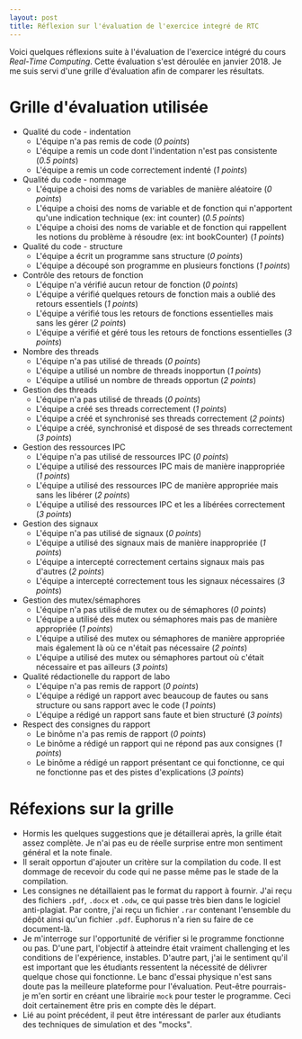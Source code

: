 ```yaml
---
layout: post
title: Réflexion sur l'évaluation de l'exercice integré de RTC
---
```


Voici quelques réflexions suite à l'évaluation de l'exercice intégré du cours *Real-Time Computing*.
Cette évaluation s'est déroulée en janvier 2018.
Je me suis servi d'une grille d'évaluation afin de comparer les résultats.

# Grille d'évaluation utilisée

* Qualité du code - indentation
  * L'équipe n'a pas remis de code (*0 points*) 
  * L'équipe a remis un code dont l'indentation n'est pas consistente (*0.5 points*) 
  * L'équipe a remis un code correctement indenté (*1 points*)
* Qualité du code - nommage
  * L'équipe a choisi des noms de variables de manière aléatoire (*0 points*)
  * L'équipe a choisi des noms de variable et de fonction qui n'apportent qu'une indication technique (ex: int counter) (*0.5 points*)
  * L'équipe a choisi des noms de variable et de fonction qui rappellent les notions du problème à résoudre (ex: int bookCounter) (*1 points*)
* Qualité du code - structure	
  * L'équipe a écrit un programme sans structure (*0 points*)
  * L'équipe a découpé son programme en plusieurs fonctions (*1 points*)
* Contrôle des retours de fonction	
  * L'équipe n'a vérifié aucun retour de fonction (*0 points*)
  * L'équipe a vérifié quelques retours de fonction mais a oublié des retours essentiels (*1 points*)
  * L'équipe a vérifié tous les retours de fonctions essentielles mais sans les gérer (*2 points*)
  * L'équipe a vérifié et géré tous les retours de fonctions essentielles (*3 points*)
* Nombre des threads
  * L'équipe n'a pas utilisé de threads (*0 points*)
  * L'équipe a utilisé un nombre de threads inopportun (*1 points*)
  * L'équipe a utilisé un nombre de threads opportun (*2 points*)
* Gestion des threads	
  * L'équipe n'a pas utilisé de threads (*0 points*)
  * L'équipe a créé ses threads correctement (*1 points*)
  * L'équipe a créé et synchronisé ses threads correctement (*2 points*)
  * L'équipe a créé, synchronisé et disposé de ses threads correctement (*3 points*)
* Gestion des ressources IPC	
  * L'équipe n'a pas utilisé de ressources IPC (*0 points*)
  * L'équipe a utilisé des ressources IPC mais de manière inappropriée (*1 points*)
  * L'équipe a utilisé des ressources IPC de manière appropriée mais sans les libérer (*2 points*)
  * L'équipe a utilisé des ressources IPC et les a libérées correctement (*3 points*)
* Gestion des signaux	
  * L'équipe n'a pas utilisé de signaux (*0 points*)
  * L'équipe a utilisé des signaux mais de manière inappropriée (*1 points*)
  * L'équipe a intercepté correctement certains signaux mais pas d'autres (*2 points*)
  * L'équipe a intercepté correctement tous les signaux nécessaires (*3 points*)
* Gestion des mutex/sémaphores	
  * L'équipe n'a pas utilisé de mutex ou de sémaphores (*0 points*)
  * L'équipe a utilisé des mutex ou sémaphores mais pas de manière appropriée (*1 points*)
  * L'équipe a utilisé des mutex ou sémaphores de manière appropriée mais également là où ce n'était pas nécessaire (*2 points*)
  * L'équipe a utilisé des mutex ou sémaphores partout où c'était nécessaire et pas ailleurs (*3 points*)
* Qualité rédactionelle du rapport de labo	
  * L'équipe n'a pas remis de rapport (*0 points*)
  * L'équipe a rédigé un rapport avec beaucoup de fautes ou sans structure ou sans rapport avec le code (*1 points*)
  * L'équipe a rédigé un rapport sans faute et bien structuré (*3 points*)
* Respect des consignes du rapport	
  * Le binôme n'a pas remis de rapport (*0 points*)
  * Le binôme a rédigé un rapport qui ne répond pas aux consignes (*1 points*)
  * Le binôme a rédigé un rapport présentant ce qui fonctionne, ce qui ne fonctionne pas et des pistes d'explications (*3 points*)

# Réfexions sur la grille

* Hormis les quelques suggestions que je détaillerai après, la grille était assez complète.
  Je n'ai pas eu de réelle surprise entre mon sentiment général et la note finale.
* Il serait opportun d'ajouter un critère sur la compilation du code.
  Il est dommage de recevoir du code qui ne passe même pas le stade de la compilation.
* Les consignes ne détaillaient pas le format du rapport à fournir.
  J'ai reçu des fichiers `.pdf`, `.docx` et `.odw`, ce qui passe très bien dans le logiciel anti-plagiat.
  Par contre, j'ai reçu un fichier `.rar` contenant l'ensemble du dépôt ainsi qu'un fichier `.pdf`.
  Euphorus n'a rien su faire de ce document-là.
* Je m'interroge sur l'opportunité de vérifier si le programme fonctionne ou pas.
  D'une part, l'objectif à atteindre était vraiment challenging et les conditions de l'expérience, instables.
  D'autre part, j'ai le sentiment qu'il est important que les étudiants ressentent la nécessité de délivrer quelque chose qui fonctionne.
  Le banc d'essai physique n'est sans doute pas la meilleure plateforme pour l'évaluation.
  Peut-être pourrais-je m'en sortir en créant une librairie `mock` pour tester le programme.
  Ceci doit certainement être pris en compte dès le départ.
* Lié au point précédent, il peut être intéressant de parler aux étudiants des techniques de simulation et des "mocks". 
